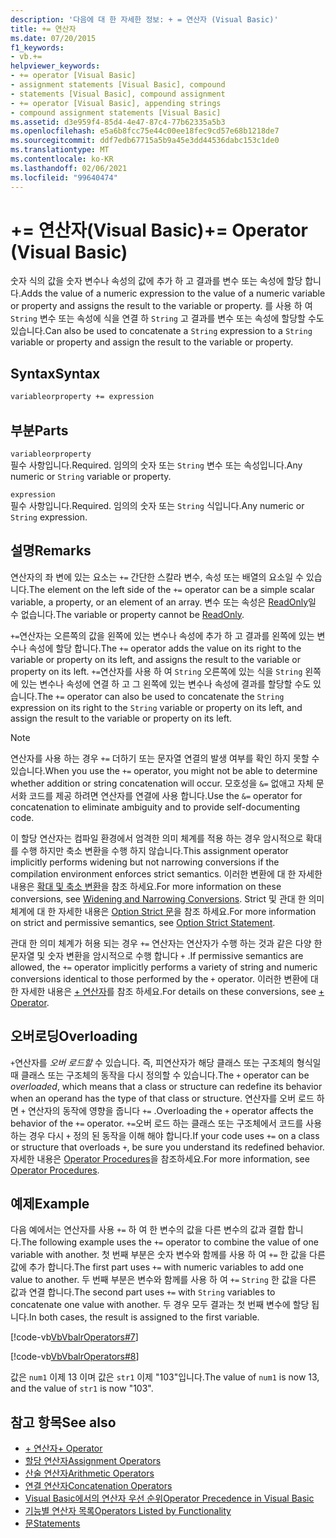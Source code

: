 ```yaml
---
description: '다음에 대 한 자세한 정보: + = 연산자 (Visual Basic)'
title: += 연산자
ms.date: 07/20/2015
f1_keywords:
- vb.+=
helpviewer_keywords:
- += operator [Visual Basic]
- assignment statements [Visual Basic], compound
- statements [Visual Basic], compound assignment
- += operator [Visual Basic], appending strings
- compound assignment statements [Visual Basic]
ms.assetid: d3e959f4-85d4-4e47-87c4-77b62335a5b3
ms.openlocfilehash: e5a6b8fcc75e44c00ee18fec9cd57e68b1218de7
ms.sourcegitcommit: ddf7edb67715a5b9a45e3dd44536dabc153c1de0
ms.translationtype: MT
ms.contentlocale: ko-KR
ms.lasthandoff: 02/06/2021
ms.locfileid: "99640474"
---
```

# <a name="-operator-visual-basic"></a><span data-ttu-id="ae9ca-103">+= 연산자(Visual Basic)</span><span class="sxs-lookup"><span data-stu-id="ae9ca-103">+= Operator (Visual Basic)</span></span>

<span data-ttu-id="ae9ca-104">숫자 식의 값을 숫자 변수나 속성의 값에 추가 하 고 결과를 변수 또는 속성에 할당 합니다.</span><span class="sxs-lookup"><span data-stu-id="ae9ca-104">Adds the value of a numeric expression to the value of a numeric variable or property and assigns the result to the variable or property.</span></span> <span data-ttu-id="ae9ca-105">를 사용 하 여 `String` 변수 또는 속성에 식을 연결 하 `String` 고 결과를 변수 또는 속성에 할당할 수도 있습니다.</span><span class="sxs-lookup"><span data-stu-id="ae9ca-105">Can also be used to concatenate a `String` expression to a `String` variable or property and assign the result to the variable or property.</span></span>  
  
## <a name="syntax"></a><span data-ttu-id="ae9ca-106">Syntax</span><span class="sxs-lookup"><span data-stu-id="ae9ca-106">Syntax</span></span>  
  
```vb  
variableorproperty += expression  
```  
  
## <a name="parts"></a><span data-ttu-id="ae9ca-107">부분</span><span class="sxs-lookup"><span data-stu-id="ae9ca-107">Parts</span></span>  

 `variableorproperty`  
 <span data-ttu-id="ae9ca-108">필수 사항입니다.</span><span class="sxs-lookup"><span data-stu-id="ae9ca-108">Required.</span></span> <span data-ttu-id="ae9ca-109">임의의 숫자 또는 `String` 변수 또는 속성입니다.</span><span class="sxs-lookup"><span data-stu-id="ae9ca-109">Any numeric or `String` variable or property.</span></span>  
  
 `expression`  
 <span data-ttu-id="ae9ca-110">필수 사항입니다.</span><span class="sxs-lookup"><span data-stu-id="ae9ca-110">Required.</span></span> <span data-ttu-id="ae9ca-111">임의의 숫자 또는 `String` 식입니다.</span><span class="sxs-lookup"><span data-stu-id="ae9ca-111">Any numeric or `String` expression.</span></span>  
  
## <a name="remarks"></a><span data-ttu-id="ae9ca-112">설명</span><span class="sxs-lookup"><span data-stu-id="ae9ca-112">Remarks</span></span>  

 <span data-ttu-id="ae9ca-113">연산자의 좌 변에 있는 요소는 `+=` 간단한 스칼라 변수, 속성 또는 배열의 요소일 수 있습니다.</span><span class="sxs-lookup"><span data-stu-id="ae9ca-113">The element on the left side of the `+=` operator can be a simple scalar variable, a property, or an element of an array.</span></span> <span data-ttu-id="ae9ca-114">변수 또는 속성은 [ReadOnly](../modifiers/readonly.md)일 수 없습니다.</span><span class="sxs-lookup"><span data-stu-id="ae9ca-114">The variable or property cannot be [ReadOnly](../modifiers/readonly.md).</span></span>  
  
 <span data-ttu-id="ae9ca-115">`+=`연산자는 오른쪽의 값을 왼쪽에 있는 변수나 속성에 추가 하 고 결과를 왼쪽에 있는 변수나 속성에 할당 합니다.</span><span class="sxs-lookup"><span data-stu-id="ae9ca-115">The `+=` operator adds the value on its right to the variable or property on its left, and assigns the result to the variable or property on its left.</span></span> <span data-ttu-id="ae9ca-116">`+=`연산자를 사용 하 여 `String` 오른쪽에 있는 식을 `String` 왼쪽에 있는 변수나 속성에 연결 하 고 그 왼쪽에 있는 변수나 속성에 결과를 할당할 수도 있습니다.</span><span class="sxs-lookup"><span data-stu-id="ae9ca-116">The `+=` operator can also be used to concatenate the `String` expression on its right to the `String` variable or property on its left, and assign the result to the variable or property on its left.</span></span>  
  
> [!NOTE]
> <span data-ttu-id="ae9ca-117">연산자를 사용 하는 경우 `+=` 더하기 또는 문자열 연결의 발생 여부를 확인 하지 못할 수 있습니다.</span><span class="sxs-lookup"><span data-stu-id="ae9ca-117">When you use the `+=` operator, you might not be able to determine whether addition or string concatenation will occur.</span></span> <span data-ttu-id="ae9ca-118">모호성을 `&=` 없애고 자체 문서화 코드를 제공 하려면 연산자를 연결에 사용 합니다.</span><span class="sxs-lookup"><span data-stu-id="ae9ca-118">Use the `&=` operator for concatenation to eliminate ambiguity and to provide self-documenting code.</span></span>  
  
 <span data-ttu-id="ae9ca-119">이 할당 연산자는 컴파일 환경에서 엄격한 의미 체계를 적용 하는 경우 암시적으로 확대를 수행 하지만 축소 변환을 수행 하지 않습니다.</span><span class="sxs-lookup"><span data-stu-id="ae9ca-119">This assignment operator implicitly performs widening but not narrowing conversions if the compilation environment enforces strict semantics.</span></span> <span data-ttu-id="ae9ca-120">이러한 변환에 대 한 자세한 내용은 [확대 및 축소 변환](../../programming-guide/language-features/data-types/widening-and-narrowing-conversions.md)을 참조 하세요.</span><span class="sxs-lookup"><span data-stu-id="ae9ca-120">For more information on these conversions, see [Widening and Narrowing Conversions](../../programming-guide/language-features/data-types/widening-and-narrowing-conversions.md).</span></span> <span data-ttu-id="ae9ca-121">Strict 및 관대 한 의미 체계에 대 한 자세한 내용은 [Option Strict 문](../statements/option-strict-statement.md)을 참조 하세요.</span><span class="sxs-lookup"><span data-stu-id="ae9ca-121">For more information on strict and permissive semantics, see [Option Strict Statement](../statements/option-strict-statement.md).</span></span>  
  
 <span data-ttu-id="ae9ca-122">관대 한 의미 체계가 허용 되는 경우 `+=` 연산자는 연산자가 수행 하는 것과 같은 다양 한 문자열 및 숫자 변환을 암시적으로 수행 합니다 `+` .</span><span class="sxs-lookup"><span data-stu-id="ae9ca-122">If permissive semantics are allowed, the `+=` operator implicitly performs a variety of string and numeric conversions identical to those performed by the `+` operator.</span></span> <span data-ttu-id="ae9ca-123">이러한 변환에 대 한 자세한 내용은 [+ 연산자](addition-operator.md)를 참조 하세요.</span><span class="sxs-lookup"><span data-stu-id="ae9ca-123">For details on these conversions, see [+ Operator](addition-operator.md).</span></span>  
  
## <a name="overloading"></a><span data-ttu-id="ae9ca-124">오버로딩</span><span class="sxs-lookup"><span data-stu-id="ae9ca-124">Overloading</span></span>  

 <span data-ttu-id="ae9ca-125">`+`연산자를 *오버 로드할* 수 있습니다. 즉, 피연산자가 해당 클래스 또는 구조체의 형식일 때 클래스 또는 구조체의 동작을 다시 정의할 수 있습니다.</span><span class="sxs-lookup"><span data-stu-id="ae9ca-125">The `+` operator can be *overloaded*, which means that a class or structure can redefine its behavior when an operand has the type of that class or structure.</span></span> <span data-ttu-id="ae9ca-126">연산자를 오버 로드 하면 `+` 연산자의 동작에 영향을 줍니다 `+=` .</span><span class="sxs-lookup"><span data-stu-id="ae9ca-126">Overloading the `+` operator affects the behavior of the `+=` operator.</span></span> <span data-ttu-id="ae9ca-127">`+=`오버 로드 하는 클래스 또는 구조체에서 코드를 사용 하는 경우 다시 `+` 정의 된 동작을 이해 해야 합니다.</span><span class="sxs-lookup"><span data-stu-id="ae9ca-127">If your code uses `+=` on a class or structure that overloads `+`, be sure you understand its redefined behavior.</span></span> <span data-ttu-id="ae9ca-128">자세한 내용은 [Operator Procedures](../../programming-guide/language-features/procedures/operator-procedures.md)을 참조하세요.</span><span class="sxs-lookup"><span data-stu-id="ae9ca-128">For more information, see [Operator Procedures](../../programming-guide/language-features/procedures/operator-procedures.md).</span></span>  
  
## <a name="example"></a><span data-ttu-id="ae9ca-129">예제</span><span class="sxs-lookup"><span data-stu-id="ae9ca-129">Example</span></span>  

 <span data-ttu-id="ae9ca-130">다음 예에서는 연산자를 사용 `+=` 하 여 한 변수의 값을 다른 변수의 값과 결합 합니다.</span><span class="sxs-lookup"><span data-stu-id="ae9ca-130">The following example uses the `+=` operator to combine the value of one variable with another.</span></span> <span data-ttu-id="ae9ca-131">첫 번째 부분은 숫자 변수와 함께를 사용 하 여 `+=` 한 값을 다른 값에 추가 합니다.</span><span class="sxs-lookup"><span data-stu-id="ae9ca-131">The first part uses `+=` with numeric variables to add one value to another.</span></span> <span data-ttu-id="ae9ca-132">두 번째 부분은 변수와 함께를 사용 하 여 `+=` `String` 한 값을 다른 값과 연결 합니다.</span><span class="sxs-lookup"><span data-stu-id="ae9ca-132">The second part uses `+=` with `String` variables to concatenate one value with another.</span></span> <span data-ttu-id="ae9ca-133">두 경우 모두 결과는 첫 번째 변수에 할당 됩니다.</span><span class="sxs-lookup"><span data-stu-id="ae9ca-133">In both cases, the result is assigned to the first variable.</span></span>  
  
 [!code-vb[VbVbalrOperators#7](~/samples/snippets/visualbasic/VS_Snippets_VBCSharp/VbVbalrOperators/VB/Class1.vb#7)]  
  
 [!code-vb[VbVbalrOperators#8](~/samples/snippets/visualbasic/VS_Snippets_VBCSharp/VbVbalrOperators/VB/Class1.vb#8)]  
  
 <span data-ttu-id="ae9ca-134">값은 `num1` 이제 13 이며 값은 `str1` 이제 "103"입니다.</span><span class="sxs-lookup"><span data-stu-id="ae9ca-134">The value of `num1` is now 13, and the value of `str1` is now "103".</span></span>  
  
## <a name="see-also"></a><span data-ttu-id="ae9ca-135">참고 항목</span><span class="sxs-lookup"><span data-stu-id="ae9ca-135">See also</span></span>

- [<span data-ttu-id="ae9ca-136">+ 연산자</span><span class="sxs-lookup"><span data-stu-id="ae9ca-136">+ Operator</span></span>](addition-operator.md)
- [<span data-ttu-id="ae9ca-137">할당 연산자</span><span class="sxs-lookup"><span data-stu-id="ae9ca-137">Assignment Operators</span></span>](assignment-operators.md)
- [<span data-ttu-id="ae9ca-138">산술 연산자</span><span class="sxs-lookup"><span data-stu-id="ae9ca-138">Arithmetic Operators</span></span>](arithmetic-operators.md)
- [<span data-ttu-id="ae9ca-139">연결 연산자</span><span class="sxs-lookup"><span data-stu-id="ae9ca-139">Concatenation Operators</span></span>](concatenation-operators.md)
- [<span data-ttu-id="ae9ca-140">Visual Basic에서의 연산자 우선 순위</span><span class="sxs-lookup"><span data-stu-id="ae9ca-140">Operator Precedence in Visual Basic</span></span>](operator-precedence.md)
- [<span data-ttu-id="ae9ca-141">기능별 연산자 목록</span><span class="sxs-lookup"><span data-stu-id="ae9ca-141">Operators Listed by Functionality</span></span>](operators-listed-by-functionality.md)
- [<span data-ttu-id="ae9ca-142">문</span><span class="sxs-lookup"><span data-stu-id="ae9ca-142">Statements</span></span>](../../programming-guide/language-features/statements.md)
